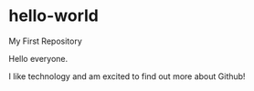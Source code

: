 # hello-world
My First Repository

Hello everyone.

I like technology and am excited to find out more about Github!

